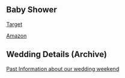 ## Baby Shower

[Target](https://tgt.gifts/kristyandshane)

[Amazon](https://www.amazon.com/baby-reg/37V6C0PN77DEZ)

## Wedding Details (Archive)

[Past Information about our wedding weekend](https://withjoy.com/kristyandshane/)
